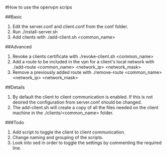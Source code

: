 #How to use the openvpn scrips

##Basic
1. Edit the server.conf and client.conf from the conf folder.  
2. Run ./install-server.sh  
3. Add clients with ./add-client.sh <common_name>  

##Advanced
1. Revoke a clients certificate with ./revoke-client.sh <common_name>  
2. Add a route to be included in the vpn for a client's local network with ./add-route <common_name> <network_ip> <network_mask>  
3. Remove a previously added route with ./remove-route <common_name> <network_ip> <network_mask>  

##Details
1. By default the client to client communication is enabled. If this is not desired the configuration from server.conf should be changed.  
2. The add-client.sh will create a copy of all the files needed on the client machine in the ./clients/<common_name> folder.  


###Todo
1. Add script to toggle the client to client communication.  
2. Change naming and grouping of the scripts.  
3. Look into sed in order to toggle the settings by commenting the required line.  
